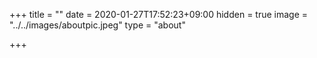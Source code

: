 +++
title = ""
date = 2020-01-27T17:52:23+09:00
hidden = true
image = "../../images/aboutpic.jpeg"
type = "about"

+++

